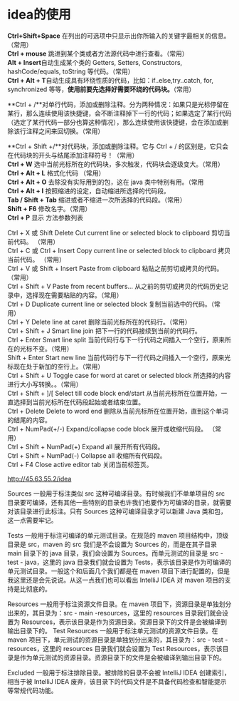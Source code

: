 # idea的使用 #

**Ctrl+Shift+Space** 在列出的可选项中只显示出你所输入的关键字最相关的信息。（常用）  
**Ctrl + mouse** 跳进到某个类或者方法源代码中进行查看。（常用）  
**Alt + Insert**自动生成某个类的 Getters, Setters, Constructors, hashCode/equals, toString 等代码。（常用）  
**Ctrl + Alt + T**自动生成具有环绕性质的代码，比如：if..else,try..catch, for, synchronized 等等，**使用前要先选择好需要环绕的代码块。**（常用）

**Ctrl + /**对单行代码，添加或删除注释。分为两种情况：如果只是光标停留在某行，那么连续使用该快捷键，会不断注释掉下一行的代码；如果选定了某行代码（选定了某行代码一部分也算这种情况），那么连续使用该快捷键，会在添加或删除该行注释之间来回切换。（常用）

**Ctrl + Shift +/**对代码块，添加或删除注释。它与 Ctrl + / 的区别是，它只会在代码块的开头与结尾添加注释符号！（常用）  
**Ctrl + W**	选中当前光标所在的代码块，多次触发，代码块会逐级变大。（常用）  
**Ctrl + Alt + L** 格式化代码 （常用）  
**Ctrl + Alt + O** 去除没有实际用到的包，这在 java 类中特别有用。（常用  
**Ctrl + Alt + I**	按照缩进的设定，自动缩进所选择的代码段。  
**Tab / Shift + Tab** 缩进或者不缩进一次所选择的代码段。（常用）  
**Shift + F6**		修改名字。（常用）  
**Ctrl + P** 显示 方法参数列表
  
Ctrl + X 或 Shift Delete	Cut current line or selected block to clipboard	剪切当前代码。 （常用）  
Ctrl + C 或 Ctrl + Insert	Copy current line or selected block to clipboard	拷贝当前代码。 （常用）  
Ctrl + V 或 Shift + Insert	Paste from clipboard	粘贴之前剪切或拷贝的代码。（常用）  
Ctrl + Shift + V	Paste from recent buffers…	从之前的剪切或拷贝的代码历史记录中，选择现在需要粘贴的内容。（常用）    
Ctrl + D	Duplicate current line or selected block	复制当前选中的代码。（常用）    
Ctrl + Y	Delete line at caret	删除当前光标所在的代码行。（常用）    
Ctrl + Shift + J	Smart line join	把下一行的代码接续到当前的代码行。  
Ctrl + Enter	Smart line split	当前代码行与下一行代码之间插入一个空行，原来所在的光标不变。（常用）  
Shift + Enter	Start new line	当前代码行与下一行代码之间插入一个空行，原来光标现在处于新加的空行上。（常用）  
Ctrl + Shift + U	Toggle case for word at caret or selected block	所选择的内容进行大小写转换。。（常用）  
Ctrl + Shift + ]/[	Select till code block end/start	从当前光标所在位置开始，一直选择到当前光标所在代码段起始或者结束位置。  
Ctrl + Delete	Delete to word end	删除从当前光标所在位置开始，直到这个单词的结尾的内容。  
Ctrl + NumPad(+/-)	Expand/collapse code block	展开或收缩代码段。 （常用）  
Ctrl + Shift + NumPad(+)	Expand all	展开所有代码段。  
Ctrl + Shift + NumPad(-)	Collapse all	收缩所有代码段。  
Ctrl + F4	Close active editor tab	关闭当前标签页。  











http://45.63.55.2/idea

Sources 一般用于标注类似 src 这种可编译目录。有时候我们不单单项目的 src 目录要可编译，还有其他一些特别的目录也许我们也要作为可编译的目录，就需要对该目录进行此标注。只有 Sources 这种可编译目录才可以新建 Java 类和包，这一点需要牢记。



Tests 一般用于标注可编译的单元测试目录。在规范的 maven 项目结构中，顶级目录是 src，maven 的 src 我们是不会设置为 Sources 的，而是在其子目录 main 目录下的 java 目录，我们会设置为 Sources。而单元测试的目录是 src - test - java，这里的 java 目录我们就会设置为 Tests，表示该目录是作为可编译的单元测试目录。一般这个和后面几个我们都是在 maven 项目下进行配置的，但是我这里还是会先说说。从这一点我们也可以看出 IntelliJ IDEA 对 maven 项目的支持是比彻底的。


Resources 一般用于标注资源文件目录。在 maven 项目下，资源目录是单独划分出来的，其目录为：src - main -resources，这里的 resources 目录我们就会设置为 Resources，表示该目录是作为资源目录。资源目录下的文件是会被编译到输出目录下的。
Test Resources 一般用于标注单元测试的资源文件目录。在 maven 项目下，单元测试的资源目录是单独划分出来的，其目录为：src - test -resources，这里的 resources 目录我们就会设置为 Test Resources，表示该目录是作为单元测试的资源目录。资源目录下的文件是会被编译到输出目录下的。


Excluded 一般用于标注排除目录。被排除的目录不会被 IntelliJ IDEA 创建索引，相当于被 IntelliJ IDEA 废弃，该目录下的代码文件是不具备代码检查和智能提示等常规代码功能。